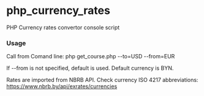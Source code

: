 # php_currency_rates
PHP Currency rates convertor console script  

### Usage
Call from Comand line:
php get_course.php --to=USD --from=EUR

If --from is not specified, default is used. Default currency is BYN.

Rates are imported from NBRB API.
Check currency ISO 4217 abbreviations:
https://www.nbrb.by/api/exrates/currencies
